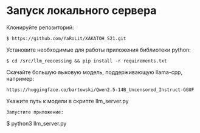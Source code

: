 # Запуск локального сервера

Клонируйте репозиторий:
```
$ https://github.com/YaRoLit/XAKATOH_S21.git
```
Установите необходимые для работы приложения библиотеки python:
```
$ cd /src/llm_reocessing && pip install -r requirements.txt 
```
Скачайте большую яыковую модель, поддерживающую llama-cpp, например:
```
https://huggingface.co/bartowski/Qwen2.5-14B_Uncensored_Instruct-GGUF
```
Укажите путь к модели в скрипте llm_server.py
```
Запустите приложение:
```
$ python3 llm_server.py
```